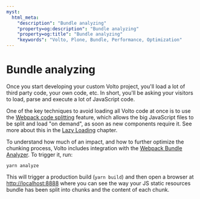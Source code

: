 ```yaml
---
myst:
  html_meta:
    "description": "Bundle analyzing"
    "property=og:description": "Bundle analyzing"
    "property=og:title": "Bundle analyzing"
    "keywords": "Volto, Plone, Bundle, Performance, Optimization"
---
```


# Bundle analyzing

Once you start developing your custom Volto project, you'll load a lot of third
party code, your own code, etc. In short, you'll be asking your visitors to
load, parse and execute a lot of JavaScript code.

One of the key techniques to avoid loading all Volto code at once is to use the
[Webpack code splitting](https://webpack.js.org/guides/code-splitting/) feature,
which allows the big JavaScript files to be split and load "on demand", as soon
as new components require it. See more about this in the
[Lazy Loading](./lazyloading) chapter.

To understand how much of an impact, and how to further optimize the chunking
process, Volto includes integration with the [Webpack Bundle Analyzer](https://www.npmjs.com/package/webpack-bundle-analyzer).
To trigger it, run:

```
yarn analyze
```

This will trigger a production build (`yarn build`) and then open a browser at
[http://localhost:8888](http://localhost:8888) where you can see the way your
JS static resources bundle has been split into chunks and the content of each
chunk.
